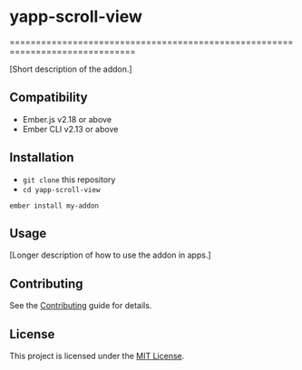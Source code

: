 # yapp-scroll-view
==============================================================================

[Short description of the addon.]


Compatibility
------------------------------------------------------------------------------

* Ember.js v2.18 or above
* Ember CLI v2.13 or above


Installation
------------------------------------------------------------------------------

* `git clone` this repository
* `cd yapp-scroll-view`

```
ember install my-addon
```


Usage
------------------------------------------------------------------------------

[Longer description of how to use the addon in apps.]


Contributing
------------------------------------------------------------------------------

See the [Contributing](CONTRIBUTING.md) guide for details.


License
------------------------------------------------------------------------------

This project is licensed under the [MIT License](LICENSE.md).
